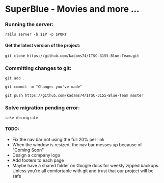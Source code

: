 # SuperBlue - Movies and more ...

### Running the server:
`rails server -b $IP -p $PORT`

#### Get the latest version of the project:
`git clone https://github.com/kadams74/ITSC-3155-Blue-Team.git`

### Committing changes to git:
`git add .`

`git commit -m "Changes you've made"`

`git push https://github.com/kadams74/ITSC-3155-Blue-Team master`

### Solve migration pending error:
`rake db:migrate`


#### TODO:
* Fix the nav bar not using the full 20% per link
* When the window is resized, the nav bar messes up because of "Coming Soon"
* Design a company logo
* Add footers to each page
* Maybe have a shared folder on Google docs for weekly zipped backups. Unless you're all comfortable with git and trust that our project will be safe